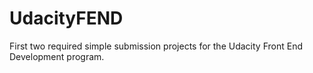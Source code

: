 # UdacityFEND
First two required simple submission projects for the Udacity Front End Development program. 
